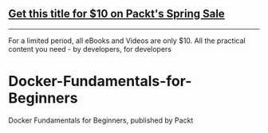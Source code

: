 ## [Get this title for $10 on Packt's Spring Sale](https://www.packt.com/V18718?utm_source=github&utm_medium=packt-github-repo&utm_campaign=spring_10_dollar_2022)
-----
For a limited period, all eBooks and Videos are only $10. All the practical content you need \- by developers, for developers

# Docker-Fundamentals-for-Beginners
Docker Fundamentals for Beginners, published by Packt
